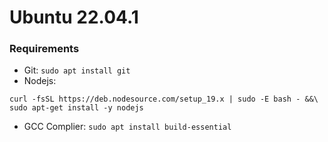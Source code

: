 # Ubuntu 22.04.1

### Requirements
- Git: `sudo apt install git`
- Nodejs: 

`curl -fsSL https://deb.nodesource.com/setup_19.x | sudo -E bash - &&\
sudo apt-get install -y nodejs`
- GCC Complier: `sudo apt install build-essential`
